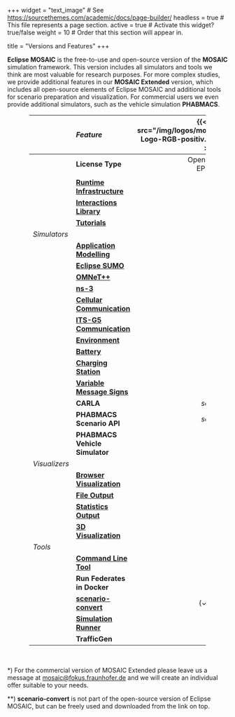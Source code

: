 +++
widget = "text_image"  # See https://sourcethemes.com/academic/docs/page-builder/
headless = true  # This file represents a page section.
active = true  # Activate this widget? true/false
weight = 10  # Order that this section will appear in.

title = "Versions and Features"
+++

<style>
table {
    width: 80%;
    margin: 1rem auto 3rem auto;
}
@media screen and (max-width: 576px) {
  table {
    width: 100%;
    margin: 0;
  }
}
table th:first-of-type {
    width: 10%;
}
table th:nth-of-type(2) {
    width: 33%;
}
table th:nth-of-type(3) {
    width: 30%;
    text-align: center;
}
table th:nth-of-type(4) {
    width: 30%;
    text-align: center;
}
</style>

**Eclipse MOSAIC** is the free-to-use and open-source version of the **MOSAIC** simulation framework. This version
includes all simulators and tools we think are most valuable for research purposes. For more complex studies, we provide additional
features in our **MOSAIC Extended** version, which includes all open-source elements of Eclipse MOSAIC and additional tools for scenario
preparation and visualization. For commercial users we even provide additional simulators, such as the vehicle simulation **PHABMACS**.

|               | *Feature*                                                             | {{< img src="/img/logos/mosaic/EclipseMOSAIC-Logo-RGB-positiv.svg" width="220px" >}} | {{< img src="/img/logos/mosaic/MOSAICExtended-Logo-RGB-positiv.svg" width="220px" >}} |
|:--------------|:----------------------------------------------------------------------|:------------------------:|:-----------:|
|               | **License Type**                                                      | Open Source <br> EPL 2.0 | Commercial* |
|               |                                                                       |                          |             ||| 
|               | **[Runtime Infrastructure](/docs/extending_mosaic)**                  |          **✓**           |    **✓**    |
|               | **[Interactions Library](/docs/extending_mosaic/interactions)**       |          **✓**           |    **✓**    |
|               | **[Tutorials](/tutorials/)**                                          |          **✓**           |    **✓**    |
| *Simulators*  |                                                                       |                          |             || 
|               | **[Application Modelling](/docs/simulators/application_simulator)**   |          **✓**           |    **✓**    |
|               | **[Eclipse SUMO](/docs/simulators/traffic_simulator_sumo)**           |          **✓**           |    **✓**    |
|               | **[OMNeT++](/docs/simulators/network_simulator_omnetpp)**             |          **✓**           |    **✓**    |
|               | **[ns-3](/docs/simulators/network_simulator_ns3)**                    |          **✓**           |    **✓**    |
|               | **[Cellular Communication](/docs/simulators/network_simulator_cell)** |          **✓**           |    **✓**    | 
|               | **[ITS-G5 Communication](/docs/simulators/network_simulator_sns)**    |          **✓**           |    **✓**    |
|               | **[Environment](/docs/simulators/environment_simulator)**             |          **✓**           |    **✓**    |
|               | **[Battery](/docs/simulators/emobility_simulator_battery)**           |            -             |    **✓**    |
|               | **[Charging Station](/docs/simulators/emobility_simulator_charging)** |            -             |    **✓**    |
|               | **[Variable Message Signs](/docs/simulators/vms_simulator)**          |            -             |    **✓**    |
|               | **CARLA**                                                             |          _soon_          |   _soon_    |
|               | **PHABMACS Scenario API**                                             |          _soon_          |    **✓**    |
|               | **PHABMACS Vehicle Simulator**                                        |            -             |    **✓**    |
| *Visualizers* |                                                                       |                          |             || 
|               | **[Browser Visualization](/docs/visualization)**                      |          **✓**           |    **✓**    |
|               | **[File Output](/docs/visualization/filevis)**                        |          **✓**           |    **✓**    |
|               | **[Statistics Output](/docs/visualization/statistics)**               |            -             |    **✓**    |
|               | **[3D Visualization](docs/visualization/phabmap)**                    |            -             |    **✓**    |
| *Tools*       |                                                                       |                          |             ||| 
|               | **[Command Line Tool](/docs/getting_started/run_mosaic)**             |          **✓**           |    **✓**    |
|               | **Run Federates in Docker**                                           |          **✓**           |    **✓**    |
|               | **[scenario-convert](/docs/scenarios/scenario_convert)**              |          (✓)**           |    **✓**    |
|               | **[Simulation Runner](docs/scenarios/run_simulation_series)**         |            -             |    **✓**    |
|               | **TrafficGen**                                                        |            -             |    **✓**    |

*) For the commercial version of MOSAIC Extended please leave us a message at mosaic@fokus.fraunhofer.de and we will
create an individual offer suitable to your needs.

**) **scenario-convert** is not part of the open-source version of Eclipse MOSAIC, but can be freely used and downloaded
from the link on top.